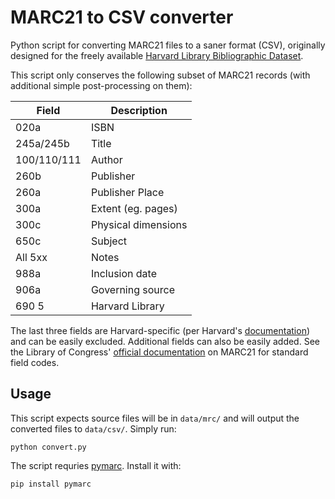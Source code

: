 MARC21 to CSV converter
==========

Python script for converting MARC21 files to a saner format (CSV), originally designed for the freely available [Harvard Library Bibliographic Dataset](http://openmetadata.lib.harvard.edu/bibdata).

This script only conserves the following subset of MARC21 records (with additional simple post-processing on them):

| Field       | Description         |
| ----------- | ------------------- |
| 020a        | ISBN                |
| 245a/245b   | Title               |
| 100/110/111 | Author              |
| 260b        | Publisher           |
| 260a        | Publisher Place     |
| 300a        | Extent (eg. pages)  |
| 300c        | Physical dimensions |
| 650c        | Subject             |
| All 5xx     | Notes               |
| 988a        | Inclusion date      |
| 906a        | Governing source    |
| 690 5       | Harvard Library     |


The last three fields are Harvard-specific (per Harvard's [documentation](http://openmetadata.lib.harvard.edu/sites/default/files/Harvard_Library_Bibliographic_Dataset_Documentation.pdf)) and can be easily excluded. Additional fields can also be easily added. See the Library of Congress' [official documentation](http://www.loc.gov/marc/bibliographic/) on MARC21 for standard field codes.

Usage
----------

This script expects source files will be in `data/mrc/` and will output the converted files to `data/csv/`. Simply run:

````
python convert.py
````

The script requries [pymarc](https://github.com/edsu/pymarc). Install it with:

````
pip install pymarc
````
